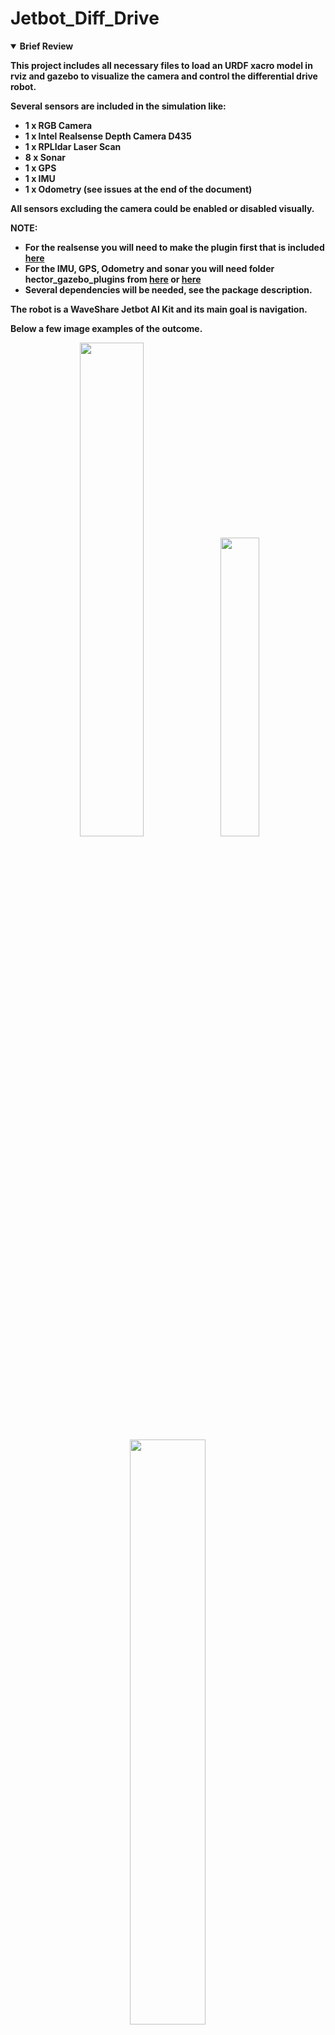 # Jetbot_Diff_Drive

<details open>
<summary> <b>Brief Review<b></summary>

This project includes all necessary files to load an URDF xacro model in rviz and gazebo to visualize the camera and control the differential drive robot.  

Several sensors are included in the simulation like:
- 1 x RGB Camera
- 1 x Intel Realsense Depth Camera D435
- 1 x RPLIdar Laser Scan
- 8 x Sonar
- 1 x GPS
- 1 x IMU
- 1 x Odometry (see issues at the end of the document)

All sensors excluding the camera could be enabled or disabled visually.

NOTE:  
- For the realsense you will need to make the plugin first that is included [here](https://github.com/issaiass/realsense_gazebo_plugin)
- For the IMU, GPS, Odometry and sonar you will need folder hector_gazebo_plugins from [here](https://github.com/tu-darmstadt-ros-pkg/hector_gazebo/tree/kinetic-devel/hector_gazebo_plugins) or [here](https://github.com/issaiass/hector_gazebo_plugins)
- Several dependencies will be needed, see the package description.

The robot is a WaveShare Jetbot AI Kit and its main goal is navigation.  

Below a few image examples of the outcome.

<p align="center">
<img src = "doc/imgs/jetbot_collage.PNG?raw=true" width="45%"/>
<img src = "doc/imgs/rviz_orbit.PNG?raw=true" width="35%"/>
<img src = "doc/imgs/gazebo_world.PNG?raw=true" width="49%"/>
<img src = "doc/imgs/jetbot_pointcloud.PNG?raw=true" width="75%"/>
<img src = "doc/imgs/jetbot_realsense.PNG?raw=true" width="55%"/>
<img src = "doc/imgs/jetbot_rplidar_rviz.PNG?raw=true" width="55%" />
</p>

The project tree:

<p align="center">
<img src = "doc/imgs/tree.PNG?raw=true" width="65%"/>
</p>

This applications function as follows.
- Launches rviz in a default configuration
- Launches gazebo with the ros control plugin for motors and all other sensors plugins as default
- By default all sensors are enabled visually and always enabled by its plugin
- Sensor list includes lidar, realsense, gps, imu, odometry (pose) and sonar
- Launches the rqt_robot_steering for give the linear and angular velocity commands
- After everything launches you could control the robots with the interactive rqt plugin 

</details>

<details open>
<summary> <b>Using Jetbot Differential Drive Package<b></summary>

- Put the *ball* folder from *jetbot_diff_drive/model* folder inside *~/.gazebo/models* folder to load also the soccer ball.
- See prerequisites on the package.xml, but basically are
  - joint_state_publisher
  - urdf
  - rviz 
  - roscpp
  - gazebo_ros and others
- Create a ROS ros workspace and compile an empty package:
~~~
    cd ~
    mkdir -p catkin_ws/src
    cd catkin_ws
    catkin_make
~~~
- Open the `.bashrc` with nano:
~~~
    nano ~/.bashrc
~~~    
- Insert this line at the end of the `~/.bashrc` file for sourcing your workspace:
~~~
    source ~/catkin_ws/devel/setup.bash
~~~
- Clone this repo in the `~/catkin_ws/src` folder by typing:
~~~ 
    cd ~/catkin_ws/src
    git clone https://github.com/issaiass/jetbot_diff_drive
    git clone https://github.com/issaiass/realsense_gazebo_plugin
    git clone https://github.com/issaiass/hector_gazebo_plugins
    cd ..
~~~
- Go to the root folder `~/catkin_ws` and make the folder running `catkin_make` to ensure the application compiles.
- Finally launch the application by:
~~~
    # for gazebo only and rqt controller
    # (including all sensors)
    roslaunch jetbot_diff_drive jetbot_gazebo.launch 
    # (excluding Intel Realsense D435 depth camera and RPLidar)
    roslaunch jetbot_diff_drive jetbot_gazebo.launch realsense_enable:=false lidar_enable:=false
    # or for rviz only and the controller
    # (including all sensors)
    roslaunch jetbot_diff_drive jetbot_rviz.launch
    # (excluding Intel Realsense D435 depth camera and RPLidar)
    roslaunch jetbot_diff_drive jetbot_rviz.launch realsense_enable:=false lidar_enable:=false
    # or for rviz and gazebo complete simulation
    # (including all sensors)
    roslaunch jetbot_diff_drive jetbot_rviz_gazebo.launch
    # (excluding Intel Realsense D435 depth camera and RPLidar)
    roslaunch jetbot_diff_drive jetbot_rviz_gazebo.launch realsense_enable:=false lidar_enable:=false
~~~
- Examples above are suposing you want to enable the realsense, but you could enable/disable any sensor.
- You must see that `roscore` and all configurations loading succesfully.
- When everything ends, you must see gazebo and rviz loaded and the jetbot displaying a coke can in rviz and also with the intel D435 camera in front (if you enabled it, by default is enabled and also the point cloud).  Also you will see the RPLidar too over the boards.

<p align="center">
<img src = "doc/imgs/jetbot_sonar.PNG?raw=true" width="55%"/>
<img src = "doc/imgs/jetbot_willow_garage.PNG?raw=true" width="55%"/>
<img src = "doc/imgs/jetbot_realsense_rplidar.PNG?raw=true" width="55%"/>
<img src = "doc/imgs/jetbot_rviz_realsense.PNG?raw=true" width="55%"/>
<img src = "doc/imgs/jetbot_rviz_pointcloud.PNG?raw=true" width="55%"/>
<img src = "doc/imgs/rviz_camera.PNG?raw=true" width="55%"/>
</p>

<details open>
<summary> <b>Results<b></summary>

You could see the results on this youtube video.  

<p align="center">

Last video update - Sonar Plugin:

[<img src= "https://img.youtube.com/vi/sNLS_3OvJwk/0.jpg" />](https://youtu.be/sNLS_3OvJwk)

Previous videos list:

[Sonar Plugin](https://youtu.be/i4P4bskNwc0)

[GPS Plugin](https://youtu.be/VDtVK-NQxZk)

[IMU Plugin](https://youtu.be/iZQGH5_-pRo)

[RPLidar](https://youtu.be/7OaHnLxGrJw)

[Realsense and PLC Demo in gazebo and rviz](https://youtu.be/gretCaS2RlM)

[ROS Controllers and Camera Plugin in gazebo and rviz](https://youtu.be/_K5SHJLf5_0)
</p>

The video only shows the application running, not the explanation of the code.

</details>

<details open>
<summary> <b>Video Explanation<b></summary>

I will try my best for making an explanatory video of the application as in this youtube video.

<p align="center">

Las video Update - Sonar Plugin:

[<img src= "https://img.youtube.com/vi/_WPTCEUSzjw/0.jpg" />](https://youtu.be/_WPTCEUSzjw)

Previous videos list:

[Explaining Sonar Plugin](https://youtu.be/_ZegRN1EfLw)

[Explaining GPS Plugin](https://youtu.be/Y7Y2SQk2QoQ)

[Explaing IMU Plugin](https://youtu.be/Fr5B8pX5c78)

[Explaining how to solve Model Sinking, not moving or drifting](https://youtu.be/1bnEdQzf8Yw)

[Explaining RPLidar](https://youtu.be/NMVvKM-G-gk)

[Explanation Realsense and PCL in gazebo and rviz](https://youtu.be/MblT-803o7M)

[Explanation ROS COntrollers and Camera Plugin in gazebo and rviz](https://youtu.be/G1z9DSnRhpI)

</p>

</details>

<details open>
<summary> <b>Issues<b></summary>

- For some reason odometry plugin by p3d of libhector always read (in my case) *frame id* and *child* as *odom* the next plan is to make a simple node package to get the transformation between the *base_link* and *base_footprint* to get the transform and publish in a topic.

</details>

<details open>
<summary> <b>Future Work<b></summary>

Planning to add to this project:
- :x: Probably i will add effort controllers
- :x: Navigation capabilities
- :heavy_check_mark: Computer Vision capabilities
- :x: OpenVINO as an inference engine for future deep learning based projects

</details>

<details open>
<summary> <b>Contributiong<b></summary>

Your contributions are always welcome! Please feel free to fork and modify the content but remember to finally do a pull request.

</details>

<details open>
<summary> :iphone: <b>Having Problems?<b></summary>

<p align = "center">

[<img src="https://img.shields.io/badge/linkedin-%230077B5.svg?&style=for-the-badge&logo=linkedin&logoColor=white" />](https://www.linkedin.com/in/riawa)
[<img src="https://img.shields.io/badge/telegram-2CA5E0?style=for-the-badge&logo=telegram&logoColor=white"/>](https://t.me/issaiass)
[<img src="https://img.shields.io/badge/instagram-%23E4405F.svg?&style=for-the-badge&logo=instagram&logoColor=white">](https://www.instagram.com/daqsyspty/)
[<img src="https://img.shields.io/badge/twitter-%231DA1F2.svg?&style=for-the-badge&logo=twitter&logoColor=white" />](https://twitter.com/daqsyspty) 
[<img src ="https://img.shields.io/badge/facebook-%233b5998.svg?&style=for-the-badge&logo=facebook&logoColor=white%22">](https://www.facebook.com/daqsyspty)
[<img src="https://img.shields.io/badge/linkedin-%230077B5.svg?&style=for-the-badge&logo=linkedin&logoColor=white" />](https://www.linkedin.com/in/riawe)
[<img src="https://img.shields.io/badge/tiktok-%23000000.svg?&style=for-the-badge&logo=tiktok&logoColor=white" />](https://www.linkedin.com/in/riawe)
[<img src="https://img.shields.io/badge/whatsapp-%23075e54.svg?&style=for-the-badge&logo=whatsapp&logoColor=white" />](https://wa.me/50766168542?text=Hello%20Rangel)
[<img src="https://img.shields.io/badge/hotmail-%23ffbb00.svg?&style=for-the-badge&logo=hotmail&logoColor=white" />](mailto:issaiass@hotmail.com)
[<img src="https://img.shields.io/badge/gmail-%23D14836.svg?&style=for-the-badge&logo=gmail&logoColor=white" />](mailto:riawalles@gmail.com)

</p

</details>

<details open>
<summary> <b>License<b></summary>
<p align = "center">
<img src= "https://mirrors.creativecommons.org/presskit/buttons/88x31/svg/by-sa.svg" />
</p>
</details>